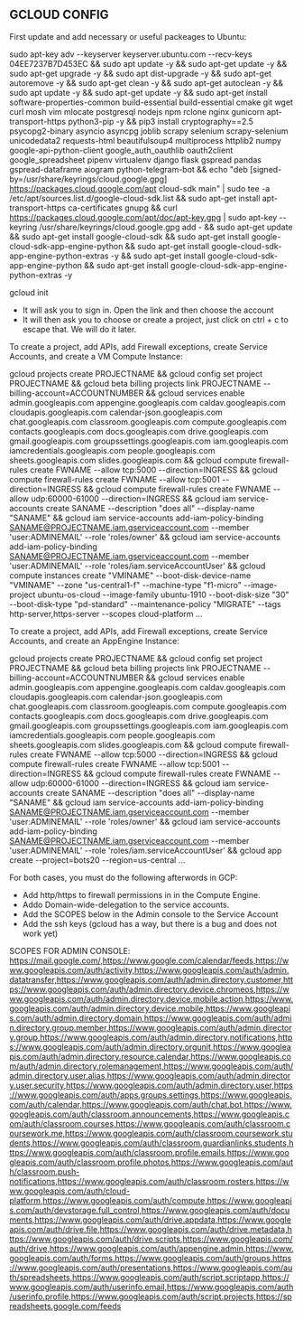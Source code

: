 ## GCLOUD CONFIG

First update and add necessary or useful packeages to Ubuntu:

sudo apt-key adv --keyserver keyserver.ubuntu.com --recv-keys 04EE7237B7D453EC && sudo apt update -y && sudo apt-get update -y && sudo apt-get upgrade -y && sudo apt dist-upgrade -y && sudo apt-get autoremove -y && sudo apt-get clean -y && sudo apt-get autoclean -y && sudo apt update -y && sudo apt-get update -y && sudo apt-get install software-properties-common build-essential build-essential cmake git wget curl mosh vim mlocate postgresql nodejs npm rclone nginx gunicorn apt-transport-https python3-pip -y && pip3 install cryptography==2.5 psycopg2-binary asyncio asyncpg joblib scrapy selenium scrapy-selenium unicodedata2 requests-html beautifulsoup4 multiprocess httplib2 numpy google-api-python-client google_auth_oauthlib oauth2client google_spreadsheet pipenv virtualenv django flask gspread pandas gspread-dataframe aiogram python-telegram-bot && echo "deb [signed-by=/usr/share/keyrings/cloud.google.gpg] https://packages.cloud.google.com/apt cloud-sdk main" | sudo tee -a /etc/apt/sources.list.d/google-cloud-sdk.list && sudo apt-get install apt-transport-https ca-certificates gnupg && curl https://packages.cloud.google.com/apt/doc/apt-key.gpg | sudo apt-key --keyring /usr/share/keyrings/cloud.google.gpg add - && sudo apt-get update && sudo apt-get install google-cloud-sdk && sudo apt-get install google-cloud-sdk-app-engine-python && sudo apt-get install google-cloud-sdk-app-engine-python-extras -y && sudo apt-get install google-cloud-sdk-app-engine-python && sudo apt-get install google-cloud-sdk-app-engine-python-extras -y 

gcloud init

- It will ask you to sign in. Open the link and then choose the account
- It will then ask you to choose or create a project, just click on ctrl + c to escape that. We will do it later.


To create a project, add APIs, add Firewall exceptions, create Service Accounts, and create a VM Compute Instance:

gcloud projects create PROJECTNAME && gcloud config set project PROJECTNAME && gcloud beta billing projects link PROJECTNAME --billing-account=ACCOUNTNUMBER && gcloud services enable admin.googleapis.com appengine.googleapis.com caldav.googleapis.com cloudapis.googleapis.com calendar-json.googleapis.com chat.googleapis.com classroom.googleapis.com compute.googleapis.com contacts.googleapis.com docs.googleapis.com drive.googleapis.com gmail.googleapis.com groupssettings.googleapis.com iam.googleapis.com iamcredentials.googleapis.com people.googleapis.com sheets.googleapis.com slides.googleapis.com && gcloud compute firewall-rules create FWNAME --allow tcp:5000 --direction=INGRESS && gcloud compute firewall-rules create FWNAME --allow tcp:5001 --direction=INGRESS && gcloud compute firewall-rules create FWNAME --allow udp:60000-61000 --direction=INGRESS && gcloud iam service-accounts create SANAME --description "does all" --display-name "SANAME" && gcloud iam service-accounts add-iam-policy-binding SANAME@PROJECTNAME.iam.gserviceaccount.com --member 'user:ADMINEMAIL' --role 'roles/owner' && gcloud iam service-accounts add-iam-policy-binding SANAME@PROJECTNAME.iam.gserviceaccount.com --member 'user:ADMINEMAIL' --role 'roles/iam.serviceAccountUser' && gcloud compute instances create "VMINAME" --boot-disk-device-name "VMINAME" --zone "us-central1-f" --machine-type "f1-micro" --image-project ubuntu-os-cloud --image-family ubuntu-1910 --boot-disk-size "30" --boot-disk-type "pd-standard" --maintenance-policy "MIGRATE" --tags http-server,https-server --scopes cloud-platform
...


To create a project, add APIs, add Firewall exceptions, create Service Accounts, and create an AppEngine Instance:

gcloud projects create PROJECTNAME && gcloud config set project PROJECTNAME && gcloud beta billing projects link PROJECTNAME --billing-account=ACCOUNTNUMBER && gcloud services enable admin.googleapis.com appengine.googleapis.com caldav.googleapis.com cloudapis.googleapis.com calendar-json.googleapis.com chat.googleapis.com classroom.googleapis.com compute.googleapis.com contacts.googleapis.com docs.googleapis.com drive.googleapis.com gmail.googleapis.com groupssettings.googleapis.com iam.googleapis.com iamcredentials.googleapis.com people.googleapis.com sheets.googleapis.com slides.googleapis.com && gcloud compute firewall-rules create FWNAME --allow tcp:5000 --direction=INGRESS && gcloud compute firewall-rules create FWNAME --allow tcp:5001 --direction=INGRESS && gcloud compute firewall-rules create FWNAME --allow udp:60000-61000 --direction=INGRESS && gcloud iam service-accounts create SANAME --description "does all" --display-name "SANAME" && gcloud iam service-accounts add-iam-policy-binding SANAME@PROJECTNAME.iam.gserviceaccount.com --member 'user:ADMINEMAIL' --role 'roles/owner' && gcloud iam service-accounts add-iam-policy-binding SANAME@PROJECTNAME.iam.gserviceaccount.com --member 'user:ADMINEMAIL' --role 'roles/iam.serviceAccountUser' && gcloud app create --project=bots20 --region=us-central
...

For both cases, you must do the following afterwords in GCP:

- Add http/https to firewall permissions in in the Compute Engine.
- Addo Domain-wide-delegation to the service accounts.
- Add the SCOPES below in the Admin console to the Service Account
- Add the ssh keys (gcloud has a way, but there is a bug and does not work yet)


SCOPES FOR ADMIN CONSOLE: 
https://mail.google.com/,https://www.google.com/calendar/feeds,https://www.googleapis.com/auth/activity,https://www.googleapis.com/auth/admin.datatransfer,https://www.googleapis.com/auth/admin.directory.customer,https://www.googleapis.com/auth/admin.directory.device.chromeos,https://www.googleapis.com/auth/admin.directory.device.mobile.action,https://www.googleapis.com/auth/admin.directory.device.mobile,https://www.googleapis.com/auth/admin.directory.domain,https://www.googleapis.com/auth/admin.directory.group.member,https://www.googleapis.com/auth/admin.directory.group,https://www.googleapis.com/auth/admin.directory.notifications,https://www.googleapis.com/auth/admin.directory.orgunit,https://www.googleapis.com/auth/admin.directory.resource.calendar,https://www.googleapis.com/auth/admin.directory.rolemanagement,https://www.googleapis.com/auth/admin.directory.user.alias,https://www.googleapis.com/auth/admin.directory.user.security,https://www.googleapis.com/auth/admin.directory.user,https://www.googleapis.com/auth/apps.groups.settings,https://www.googleapis.com/auth/calendar,https://www.googleapis.com/auth/chat.bot,https://www.googleapis.com/auth/classroom.announcements,https://www.googleapis.com/auth/classroom.courses,https://www.googleapis.com/auth/classroom.coursework.me,https://www.googleapis.com/auth/classroom.coursework.students,https://www.googleapis.com/auth/classroom.guardianlinks.students,https://www.googleapis.com/auth/classroom.profile.emails,https://www.googleapis.com/auth/classroom.profile.photos,https://www.googleapis.com/auth/classroom.push-notifications,https://www.googleapis.com/auth/classroom.rosters,https://www.googleapis.com/auth/cloud-platform,https://www.googleapis.com/auth/compute,https://www.googleapis.com/auth/devstorage.full_control,https://www.googleapis.com/auth/documents,https://www.googleapis.com/auth/drive.appdata,https://www.googleapis.com/auth/drive.file,https://www.googleapis.com/auth/drive.metadata,https://www.googleapis.com/auth/drive.scripts,https://www.googleapis.com/auth/drive,https://www.googleapis.com/auth/appengine.admin,https://www.googleapis.com/auth/forms,https://www.googleapis.com/auth/groups,https://www.googleapis.com/auth/presentations,https://www.googleapis.com/auth/spreadsheets,https://www.googleapis.com/auth/script.scriptapp,https://www.googleapis.com/auth/userinfo.email,https://www.googleapis.com/auth/userinfo.profile,https://www.googleapis.com/auth/script.projects,https://spreadsheets.google.com/feeds









